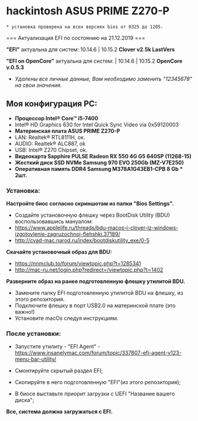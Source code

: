 # hackintosh ASUS PRIME Z270-P

    * установка проверена на всех версиях bios от 0325 до 1205.
=== Актуализация EFI по состоянию на 21.12.2019 ===

**"EFI"** актуальна для систем: 10.14.6 | 10.15.2  **Clover v2.5k LastVers**

**"EFI on OpenCore"** актуальна для систем: | 10.14.6 | 10.15.2 **OpenCore v.0.5.3**

 - *Удалены все личные данные, Вам необходимо заменить "12345678" на свои значения.*

## Моя конфигурация PC:

- **Процессор Intel® Core™ i5-7400**
 - Intel® HD Graphics 630 for Intel Quick Sync Video via 0x59120003
- **Материнская плата ASUS PRIME Z270-P**
 - LAN: Realtek® RTL8111H, ок.
 - AUDIO: Realtek® ALC887, ok
 - USB:  Intel® Z270 Chipset, ok.
- **Видеокарта Sapphire PULSE Radeon RX 550 4G G5 640SP (11268-15)**
- **Жесткий диск SSD NVMe Samsung 970 EVO 250Gb (MZ-V7E250)**
- **Оперативная память DDR4 Samsung M378A1G43EB1-CPB 8 Gb * 2шт.** 

### Установка:

**Настройте биос согласно скриншотам из папки "Bios Settings".**

- Создайте установочную флешку через BootDisk Utility (BDU) воспользовавшись мануалом:
 - https://www.applelife.ru/threads/bdu-macos-i-clover-iz-windows-izgotovlenie-zagruzochnoj-flehshki.37189/
  - http://cvad-mac.narod.ru/index/bootdiskutility_exe/0-5

**Скачайте установочный образ для  BDU:**

 - https://nnmclub.to/forum/viewtopic.php?t=1285341
 - http://mac-ru.net/login.php?redirect=/viewtopic.php?t=1402

**Разверните образ на ранее подготовленную флешку утилитой BDU.**

- Замените папку EFI подготовленную утилитой BDU на флешку, из этого репозитория.
- Подключите флешку в порт USB2.0 на материнской плате (это важно!)
- Установите macOs следуя инструкциям.

### После установки:

- Запустите утилиту - "EFI Agent" - https://www.insanelymac.com/forum/topic/337807-efi-agent-v123-menu-bar-utility/

- Смонтируйте скрытый раздел EFI;

- Скопируйте в него подготовленную "EFI"(из этого репозитория);

- В биосе выставьте приорит загрузки с UEFI "Название вашего диска";

**Все, система должна загружаться с EFI.**
